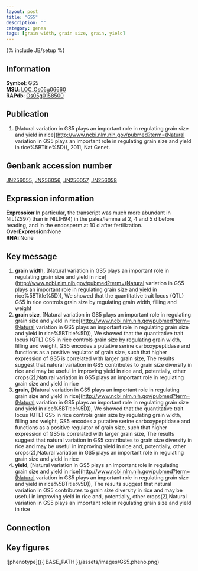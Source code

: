```yaml
---
layout: post
title: "GS5"
description: ""
category: genes
tags: [grain width, grain size, grain, yield]
---
```

{% include JB/setup %}

## Information
__Symbol__: GS5  
__MSU__: [LOC_Os05g06660](http://rice.plantbiology.msu.edu/cgi-bin/ORF_infopage.cgi?orf=LOC_Os05g06660)  
__RAPdb__: [Os05g0158500](http://rapdb.dna.affrc.go.jp/viewer/gbrowse_details/irgsp1?name=Os05g0158500)  

## Publication
1. [Natural variation in GS5 plays an important role in regulating grain size and yield in rice](http://www.ncbi.nlm.nih.gov/pubmed?term=(Natural variation in GS5 plays an important role in regulating grain size and yield in rice%5BTitle%5D)), 2011, Nat Genet.

## Genbank accession number
[JN256055](http://www.ncbi.nlm.nih.gov/nuccore/JN256055), [JN256056](http://www.ncbi.nlm.nih.gov/nuccore/JN256056), [JN256057](http://www.ncbi.nlm.nih.gov/nuccore/JN256057), [JN256058](http://www.ncbi.nlm.nih.gov/nuccore/JN256058)

## Expression information
__Expression__:In particular, the transcript was much more abundant in NIL(ZS97) than in NIL(H94) in the palea/lemma at 2, 4 and 5 d before heading, and in the endosperm at 10 d after fertilization.  
__OverExpression__:None  
__RNAi__:None  

## Key message
1. __grain width__, [Natural variation in GS5 plays an important role in regulating grain size and yield in rice](http://www.ncbi.nlm.nih.gov/pubmed?term=(Natural variation in GS5 plays an important role in regulating grain size and yield in rice%5BTitle%5D)),  We showed that the quantitative trait locus (QTL) GS5 in rice controls grain size by regulating grain width, filling and weight
2. __grain size__, [Natural variation in GS5 plays an important role in regulating grain size and yield in rice](http://www.ncbi.nlm.nih.gov/pubmed?term=(Natural variation in GS5 plays an important role in regulating grain size and yield in rice%5BTitle%5D)),  We showed that the quantitative trait locus (QTL) GS5 in rice controls grain size by regulating grain width, filling and weight, GS5 encodes a putative serine carboxypeptidase and functions as a positive regulator of grain size, such that higher expression of GS5 is correlated with larger grain size, The results suggest that natural variation in GS5 contributes to grain size diversity in rice and may be useful in improving yield in rice and, potentially, other crops(2),Natural variation in GS5 plays an important role in regulating grain size and yield in rice
3. __grain__, [Natural variation in GS5 plays an important role in regulating grain size and yield in rice](http://www.ncbi.nlm.nih.gov/pubmed?term=(Natural variation in GS5 plays an important role in regulating grain size and yield in rice%5BTitle%5D)),  We showed that the quantitative trait locus (QTL) GS5 in rice controls grain size by regulating grain width, filling and weight, GS5 encodes a putative serine carboxypeptidase and functions as a positive regulator of grain size, such that higher expression of GS5 is correlated with larger grain size, The results suggest that natural variation in GS5 contributes to grain size diversity in rice and may be useful in improving yield in rice and, potentially, other crops(2),Natural variation in GS5 plays an important role in regulating grain size and yield in rice
4. __yield__, [Natural variation in GS5 plays an important role in regulating grain size and yield in rice](http://www.ncbi.nlm.nih.gov/pubmed?term=(Natural variation in GS5 plays an important role in regulating grain size and yield in rice%5BTitle%5D)),  The results suggest that natural variation in GS5 contributes to grain size diversity in rice and may be useful in improving yield in rice and, potentially, other crops(2),Natural variation in GS5 plays an important role in regulating grain size and yield in rice

## Connection

## Key figures
![phenotype]({{ BASE_PATH }}/assets/images/GS5.pheno.png)  



